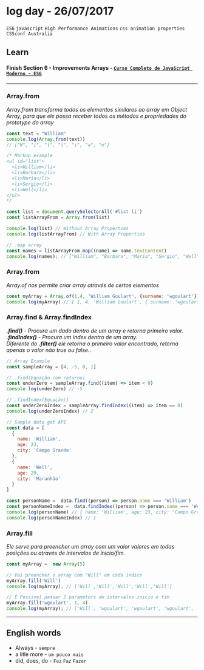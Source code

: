 # log day - 26/07/2017
`ES6` `javascript` `High Performance Animations` `css animation properties` `CSSconf Australia`

## Learn
#### Finish Section 6 - Improvements Arrays - [`Curso Completo de JavaScript Moderno - ES6`](https://www.udemy.com/curso-completo-de-javascript-moderno-es6/)
___
### Array.from
_Array.from transforma todos os elementos similares ao array em Object Array, para que ele possa receber todos os métodos e propriedades do prototype do array_

```javascript
const text = "William"
console.log(Array.from(text))
// ["W", "i", "l", "l", "i", "a", "m"]

/* Markup example
<ul id="list">  
  <li>William</li>  
  <li>Barbara</li>  
  <li>Maria</li>  
  <li>Sergio</li>  
  <li>Well</li>  
</ul>  
*/

const list = document.querySelectorAll('#list li')
const listArrayFrom = Array.from(list)

console.log(list) // Without Array Properties
console.log(listArrayFrom) // With Array Properties

// .map array
const names = listArrayFrom.map((name) => name.textContent)
console.log(names); // ["William", "Barbara", "Maria", "Sergio", "Well"]
```

### Array.from
_Array.of nos permite criar array através de certos elementos_

```javascript
const myArray = Array.of(1,4, 'William Goulart', {surname: 'wgoulart'})
console.log(myArray) // [ 1, 4, 'William Goulart', { surname: 'wgoulart' } ]
```

### Array.find & Array.findIndex
_**.find()** - Procura um dado dentro de um array e retorna primeiro valor.  
  **.findIndex()** - Procura um index dentro de um array.  
Diferente do **.filter()** ele retorna o primeiro valor encontrado,
  retorna apenas o valor não true ou false.._

```javascript
// Array Example
const sampleArray = [4, -5, 0, 1]

// .find(Equação com retorno)
const underZero = sampleArray.find((item) => item < 0)
console.log(underZero) // -5

// .findIndex(Equação)]
const underZeroIndex = sampleArray.findIndex((item) => item == 0)
console.log(underZeroIndex) // 2
```

```javascript
// Sample data get API
const data = [
  {
    name: 'William',
    age: 23,
    city: 'Campo Grande'
  },
  {
    name: 'Well',
    age: 29,
    city: 'Maranhão'
  }
]

const personName =  data.find((person) => person.name === 'William')
const personNameIndex =  data.findIndex((person) => person.name === 'Well')
console.log(personName) // { name: 'William', age: 23, city: 'Campo Grande' }
console.log(personNameIndex) // 1
```

### Array.fill
_Ele serve para preencher um array com um valor valores em todas posições ou através de intervalos de inicio/fim._

```javascript   
const myArray =  new Array(5)

// Vai preencher o array com "Will" em cada indice
myArray.fill('Will')
console.log(myArray); // ['Will','Will','Will','Will','Will']

// É Possivel passar 2 parametors de intervalos inicio e fim
myArray.fill('wgoulart', 1, 4)
console.log(myArray); // ['Will', 'wgoulart', 'wgoulart', 'wgoulart', 'Will']]
```
___

## English words
- Always - `sempre`
- a litle more - `um pouco mais`
- did, does, do - `Fez` `Faz` `Fazer`
